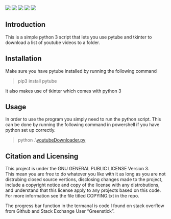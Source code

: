 ![](https://img.shields.io/github/stars/harrisoncbrammell/Youtube-Video-Download-Assistant) ![](https://img.shields.io/github/forks/harrisoncbrammell/Youtube-Video-Download-Assistant) ![](https://img.shields.io/github/pipenv/locked/python-version/harrisoncbrammell/Youtube-Video-Download-Assistant?color=hh) ![](https://img.shields.io/github/downloads/harrisoncbrammell/Youtube-Video-Download-Assistant/total) ![](https://img.shields.io/github/issues/harrisoncbrammell/Youtube-Video-Download-Assistant)
<h2 id="introduction">Introduction</h2>
<p>This is a simple python 3 script that lets you use pytube and tkinter to download a list of youtube videos to a folder.</p>
<h2 id="installation">Installation</h2>
<p>Make sure you have pytube installed by running the following command</p>
<blockquote>
<p>pip3 install pytube</p>
</blockquote>
<p>It also makes use of tkinter which comes with python 3</p>
<h2 id="usage">Usage</h2>
<p>In order to use the program you simply need to run the python script. This can be done by running the following command in powershell if you have python set up correctly.</p>
<blockquote>
<p>python .\<a href="http://youtubeDownloader.py">youtubeDownloader.py</a></p>
</blockquote>
<h2 id="citation-and-licensing">Citation and Licensing</h2>
<p>This project is under the GNU GENERAL PUBLIC LICENSE Version 3.<br>
This mean you are free to do whatever you like with it as long as you are not distrubing closed source vertions, disclosing changes made to the project, include a copyright notice and copy of the license with any distrobutions, and understand that this license apply to any projects based on this code. For more information see the file titled COPYING.txt in the repo.</p>
<p>The progress bar function in the termanal is code I found on stack overflow from Github and Stack Exchange User “Greenstick”.</p>

